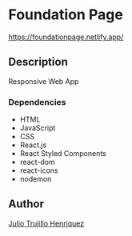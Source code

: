 # Foundation Page



 https://foundationpage.netlify.app/

## Description

Responsive Web App

### Dependencies

* HTML
* JavaScript
* CSS
* React.js
* React Styled Components
* react-dom
* react-icons
* nodemon

## Author

[Julio Trujillo Henriquez](https://www.linkedin.com/in/juliotrujilloh/)
